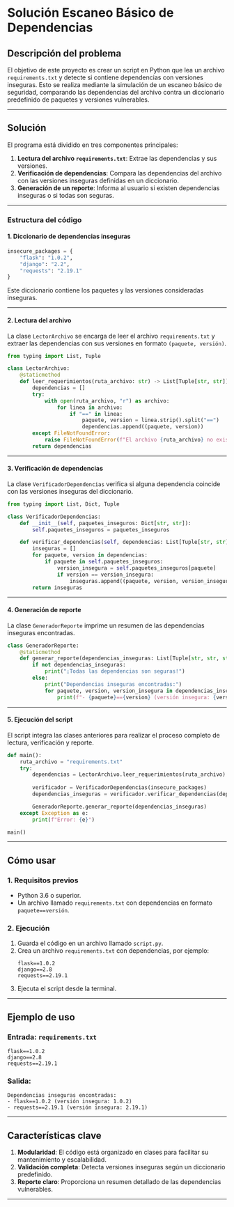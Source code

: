 # **Solución Escaneo Básico de Dependencias**

## **Descripción del problema**
El objetivo de este proyecto es crear un script en Python que lea un archivo `requirements.txt` y detecte si contiene dependencias con versiones inseguras. Esto se realiza mediante la simulación de un escaneo básico de seguridad, comparando las dependencias del archivo contra un diccionario predefinido de paquetes y versiones vulnerables.

---

## **Solución**
El programa está dividido en tres componentes principales: 

1. **Lectura del archivo `requirements.txt`**: Extrae las dependencias y sus versiones.
2. **Verificación de dependencias**: Compara las dependencias del archivo con las versiones inseguras definidas en un diccionario.
3. **Generación de un reporte**: Informa al usuario si existen dependencias inseguras o si todas son seguras.

---

### **Estructura del código**

#### **1. Diccionario de dependencias inseguras**
```python
insecure_packages = {
    "flask": "1.0.2",
    "django": "2.2",
    "requests": "2.19.1"
}
```
Este diccionario contiene los paquetes y las versiones consideradas inseguras.

---

#### **2. Lectura del archivo**
La clase `LectorArchivo` se encarga de leer el archivo `requirements.txt` y extraer las dependencias con sus versiones en formato `(paquete, versión)`.

```python
from typing import List, Tuple

class LectorArchivo:
    @staticmethod
    def leer_requerimientos(ruta_archivo: str) -> List[Tuple[str, str]]:
        dependencias = []
        try:
            with open(ruta_archivo, "r") as archivo:
                for linea in archivo:
                    if "==" in linea:  
                        paquete, version = linea.strip().split("==")
                        dependencias.append((paquete, version))
        except FileNotFoundError:
            raise FileNotFoundError(f"El archivo {ruta_archivo} no existe.")
        return dependencias
```

---

#### **3. Verificación de dependencias**
La clase `VerificadorDependencias` verifica si alguna dependencia coincide con las versiones inseguras del diccionario.

```python
from typing import List, Dict, Tuple

class VerificadorDependencias:
    def __init__(self, paquetes_inseguros: Dict[str, str]):
        self.paquetes_inseguros = paquetes_inseguros

    def verificar_dependencias(self, dependencias: List[Tuple[str, str]]) -> List[Tuple[str, str, str]]:
        inseguras = []
        for paquete, version in dependencias:
            if paquete in self.paquetes_inseguros:
                version_insegura = self.paquetes_inseguros[paquete]
                if version == version_insegura:
                    inseguras.append((paquete, version, version_insegura))
        return inseguras
```

---

#### **4. Generación de reporte**
La clase `GeneradorReporte` imprime un resumen de las dependencias inseguras encontradas.

```python
class GeneradorReporte:
    @staticmethod
    def generar_reporte(dependencias_inseguras: List[Tuple[str, str, str]]) -> None:
        if not dependencias_inseguras:
            print("¡Todas las dependencias son seguras!")
        else:
            print("Dependencias inseguras encontradas:")
            for paquete, version, version_insegura in dependencias_inseguras:
                print(f"- {paquete}=={version} (versión insegura: {version_insegura})")
```

---

#### **5. Ejecución del script**
El script integra las clases anteriores para realizar el proceso completo de lectura, verificación y reporte.

```python
def main():
    ruta_archivo = "requirements.txt"
    try:
        dependencias = LectorArchivo.leer_requerimientos(ruta_archivo)
        
        verificador = VerificadorDependencias(insecure_packages)
        dependencias_inseguras = verificador.verificar_dependencias(dependencias)

        GeneradorReporte.generar_reporte(dependencias_inseguras)
    except Exception as e:
        print(f"Error: {e}")

main()
```

---

## **Cómo usar**

### **1. Requisitos previos**
- Python 3.6 o superior.
- Un archivo llamado `requirements.txt` con dependencias en formato `paquete==versión`.

### **2. Ejecución**
1. Guarda el código en un archivo llamado `script.py`.
2. Crea un archivo `requirements.txt` con dependencias, por ejemplo:
   ```
   flask==1.0.2
   django==2.8
   requests==2.19.1
   ```
3. Ejecuta el script desde la terminal.

---

## **Ejemplo de uso**

### Entrada: `requirements.txt`
```
flask==1.0.2
django==2.8
requests==2.19.1
```

### Salida:
```
Dependencias inseguras encontradas:
- flask==1.0.2 (versión insegura: 1.0.2)
- requests==2.19.1 (versión insegura: 2.19.1)
```

---

## **Características clave**
1. **Modularidad**: El código está organizado en clases para facilitar su mantenimiento y escalabilidad.
2. **Validación completa**: Detecta versiones inseguras según un diccionario predefinido.
3. **Reporte claro**: Proporciona un resumen detallado de las dependencias vulnerables.

---
